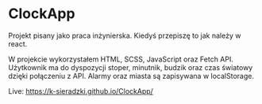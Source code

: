 # ClockApp

Projekt pisany jako praca inżynierska. Kiedyś przepiszę to jak należy w react.

W projekcie wykorzystałem HTML, SCSS, JavaScript oraz Fetch API. Użytkownik ma do dyspozycji stoper,
minutnik, budzik oraz czas światowy dzięki połączeniu z API. Alarmy oraz miasta są zapisywana w localStorage.

Live: https://k-sieradzki.github.io/ClockApp/
